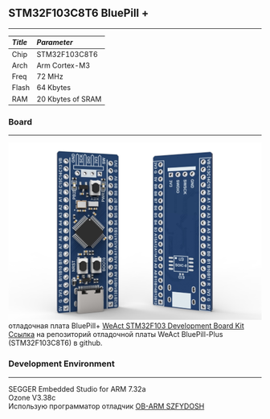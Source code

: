 ## STM32F103C8T6 BluePill +
---
|   *Title* | *Parameter* | 
|:----------|:------------|
|Chip       |STM32F103C8T6| 
|Arch       |Arm Cortex-M3| 
|Freq       |72 MHz      | 
|Flash      |64 Kbytes   | 
|RAM        |20 Kbytes of SRAM|

### Board
---
![alt-текст](https://github.com/PivnevNikolay/Segger_Embedded_Studio_for_STM32/blob/main/01_STM32F103C8/photo/001.jpg "STM32F103C8T6")  
отладочная плата BluePill+ [WeAct STM32F103 Development Board Kit](https://aliexpress.ru/item/1005004918334754.html?sku_id=12000034303875973&spm=a2g2w.stores.seller_list.4.7a3d47dcj9qqdl)  
[Ссылка](https://github.com/WeActStudio/BluePill-Plus) на репозиторий отладочной платы WeAct BluePill-Plus (STM32F103C8T6) в github.

### Development Environment
---
SEGGER Embedded Studio for ARM 7.32a  
Ozone V3.38c  
Использую программатор отладчик [OB-ARM SZFYDOSH](https://aliexpress.ru/item/1005005075938365.html?spm=a2g2w.orderdetail.0.0.145b4aa6LaNEHJ&sku_id=12000034785341692&_ga=2.254358216.1593169754.1751186889-1919995776.1746796316)
